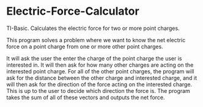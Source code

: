 # Electric-Force-Calculator
TI-Basic. Calculates the electric force for two or more point charges.

This program solves a problem where we want to know the net electric force on a point charge from one or more other point charges.

It will ask the user the enter the charge of the point charge the user is interested in. It will then ask for how many other charges are acting on the interested point charge. For all of the other point charges, the program will ask for the distance between the other charge and interested charge, and it will then ask for the direction of the force acting on the interested charge. This is up to the user to decide which direction the force is. The program takes the sum of all of these vectors and outputs the net force.
